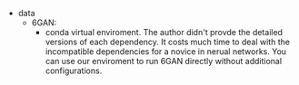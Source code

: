 


- data
    - 6GAN: 
        - conda virtual enviroment. The author didn't provde the detailed versions of each dependency. It costs much time to deal with the incompatible dependencies for a novice in nerual networks. You can use our enviroment to run 6GAN directly without additional configurations.